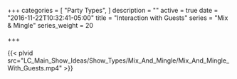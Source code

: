 +++
categories = [
  "Party Types",
]
description = ""
active = true
date = "2016-11-22T10:32:41-05:00"
title = "Interaction with Guests"
series = "Mix & Mingle"
series_weight = 20

+++

{{< plvid src="LC_Main_Show_Ideas/Show_Types/Mix_And_Mingle/Mix_And_Mingle_With_Guests.mp4" >}}
